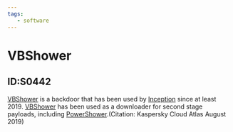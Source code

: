 ```yaml
---
tags:
   - software
---
```

# VBShower
## ID:S0442
[VBShower](/mitre/software/S0442) is a backdoor that has been used by [Inception](/mitre/groups/G0100) since at least 2019. [VBShower](/mitre/software/S0442) has been used as a downloader for second stage payloads, including [PowerShower](/mitre/software/S0441).(Citation: Kaspersky Cloud Atlas August 2019)
